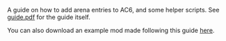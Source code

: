 A guide on how to add arena entries to AC6, and some helper scripts. See [guide.pdf](https://github.com/lugia19/AC6_Arena_Guide/blob/master/arena_guide.pdf) for the guide itself.

You can also download an example mod made following this guide [here](https://drive.proton.me/urls/7S5KEDA7SR#wLowAtGfLLce).
